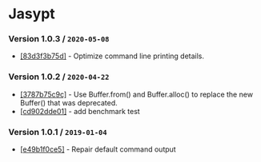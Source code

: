 # Jasypt

### Version 1.0.3 / `2020-05-08`
- [[83d3f3b75d]](https://github.com/rickyes/jasypt/commit/83d3f3b75d) - Optimize command line printing details.

### Version 1.0.2 / `2020-04-22`
- [[3787b75c9c]](https://github.com/rickyes/jasypt/commit/3787b75c9c) - Use Buffer.from() and Buffer.alloc() to replace the new Buffer() that was deprecated.
- [[cd902dde01]](https://github.com/rickyes/jasypt/commit/cd902dde01) - add benchmark test

### Version 1.0.1 / `2019-01-04`
- [[e49b1f0ce5]](https://github.com/rickyes/jasypt/commit/e49b1f0ce5) - Repair default command output